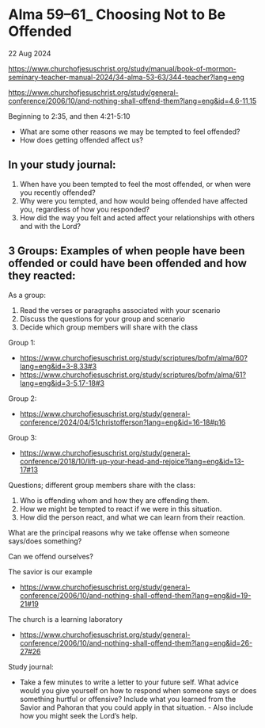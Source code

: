 # Alma 59–61_ Choosing Not to Be Offended

22 Aug 2024

https://www.churchofjesuschrist.org/study/manual/book-of-mormon-seminary-teacher-manual-2024/34-alma-53-63/344-teacher?lang=eng


https://www.churchofjesuschrist.org/study/general-conference/2006/10/and-nothing-shall-offend-them?lang=eng&id=4,6-11,15

Beginning to 2:35, and then 4:21-5:10

- What are some other reasons we may be tempted to feel offended?
- How does getting offended affect us?

## In your study journal:
1. When have you been tempted to feel the most offended, or when were you recently offended? 
2. Why were you tempted, and how would being offended have affected you, regardless of how you responded?
3. How did the way you felt and acted affect your relationships with others and with the Lord?

## 3 Groups: Examples of when people have been offended or could have been offended and how they reacted:

As a group: 
1. Read the verses or paragraphs associated with your scenario
2. Discuss the questions for your group and scenario
3. Decide which group members will share with the class

Group 1:
- https://www.churchofjesuschrist.org/study/scriptures/bofm/alma/60?lang=eng&id=3-8,33#3
- https://www.churchofjesuschrist.org/study/scriptures/bofm/alma/61?lang=eng&id=3-5,17-18#3

Group 2: 
- https://www.churchofjesuschrist.org/study/general-conference/2024/04/51christofferson?lang=eng&id=16-18#p16

Group 3: 
- https://www.churchofjesuschrist.org/study/general-conference/2018/10/lift-up-your-head-and-rejoice?lang=eng&id=13-17#13

Questions; different group members share with the class:
1. Who is offending whom and how they are offending them. 
2. How we might be tempted to react if we were in this situation.
3. How did the person react, and what we can learn from their reaction.

What are the principal reasons why we take offense when someone says/does something? 

Can we offend ourselves?

The savior is our example 
- https://www.churchofjesuschrist.org/study/general-conference/2006/10/and-nothing-shall-offend-them?lang=eng&id=19-21#19

The church is a learning laboratory
- https://www.churchofjesuschrist.org/study/general-conference/2006/10/and-nothing-shall-offend-them?lang=eng&id=26-27#26

Study journal:
- Take a few minutes to write a letter to your future self. What advice would you give yourself on how to respond when someone says or does something hurtful or offensive? Include what you learned from the Savior and Pahoran that you could apply in that situation. - Also include how you might seek the Lord’s help.






